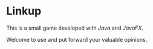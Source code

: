 Linkup
======

This is a small game developed with *Java* and *JavaFX*.

Welcome to use and put forward your valuable opinions.
